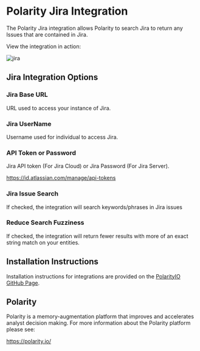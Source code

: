 # Polarity Jira Integration

The Polarity Jira integration allows Polarity to search Jira to return any Issues that are contained in Jira.

View the integration in action:

![jira](https://user-images.githubusercontent.com/22529325/57065777-7c6f2b80-6c98-11e9-9f0a-ee09dda09a04.gif)


## Jira Integration Options

### Jira Base URL

URL used to access your instance of Jira.

### Jira UserName

Username used for individual to access Jira.

### API Token or Password

Jira API token (For Jira Cloud) or Jira Password (For Jira Server).

https://id.atlassian.com/manage/api-tokens

### Jira Issue Search
If checked, the integration will search keywords/phrases in Jira issues

### Reduce Search Fuzziness
If checked, the integration will return fewer results with more of an exact string match on your entities.


## Installation Instructions

Installation instructions for integrations are provided on the [PolarityIO GitHub Page](https://polarityio.github.io/).

## Polarity

Polarity is a memory-augmentation platform that improves and accelerates analyst decision making.  For more information about the Polarity platform please see:

https://polarity.io/
